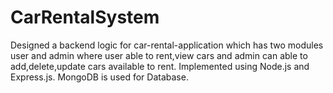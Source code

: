 # CarRentalSystem
Designed a backend logic for car-rental-application which has two modules user and admin where user able to rent,view cars and admin can able to add,delete,update cars available to rent.
Implemented using Node.js and Express.js. MongoDB is used for Database.
